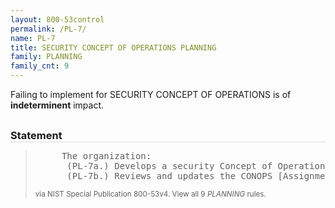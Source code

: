 ```yaml
---
layout: 800-53control
permalink: /PL-7/
name: PL-7
title: SECURITY CONCEPT OF OPERATIONS PLANNING
family: PLANNING
family_cnt: 9
---
```

<p class="text-">Failing to implement for SECURITY CONCEPT OF OPERATIONS is of <b>indeterminent</b> impact.</p>

<h3 style="border-bottom:1px solid #ddd;margin:30px 0 8px 0;">Statement</h3>
<blockquote>
<pre>     The organization: 
      (PL-7a.) Develops a security Concept of Operations (CONOPS) for the information system containing at a minimum, how the organization intends to operate the system from the perspective of information security; and 
      (PL-7b.) Reviews and updates the CONOPS [Assignment: organization-defined frequency]. 
</pre>
<p><small>via NIST Special Publication 800-53v4. View all 9 <i>PLANNING</i> rules. <a href="/cce/ssg/group/$Group_id"><span class="glyphicon glyphicon-link"></span></a> </small></p>
</blockquote>

